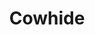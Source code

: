 ---
layout: item
title: Cowhide
item-id: 1739
datatable: true
id: 1739
name: "Cowhide"
members: false
lowalch: 0
highalch: 1
examine: "I should take this to the tannery."
monsters:
  - id: 2536
    name: "H.A.M. Guard"
    members: true
    combat_level: 12
    wiki_url: "https://oldschool.runescape.wiki/w/H.A.M._Guard#Level_12"
    drops:
      - quantity: "1-3"
        rarity: 0.02727272727272727
    image: "https://oldschool.runescape.wiki/images/thumb/8/8d/H.A.M._Guard_%28level_12%29.png/100px-H.A.M._Guard_%28level_12%29.png?3a6b4"
  - id: 2537
    name: "H.A.M. Guard"
    members: true
    combat_level: 18
    wiki_url: "https://oldschool.runescape.wiki/w/H.A.M._Guard#Level_18"
    drops:
      - quantity: "1-3"
        rarity: 0.02727272727272727
    image: "https://oldschool.runescape.wiki/images/thumb/8/8d/H.A.M._Guard_%28level_12%29.png/100px-H.A.M._Guard_%28level_12%29.png?3a6b4"
  - id: 2538
    name: "H.A.M. Guard"
    members: true
    combat_level: 22
    wiki_url: "https://oldschool.runescape.wiki/w/H.A.M._Guard#Level_22"
    drops:
      - quantity: "1-3"
        rarity: 0.02727272727272727
    image: "https://oldschool.runescape.wiki/images/thumb/8/8d/H.A.M._Guard_%28level_12%29.png/100px-H.A.M._Guard_%28level_12%29.png?3a6b4"
  - id: 2790
    name: "Cow"
    members: false
    combat_level: 2
    wiki_url: "https://oldschool.runescape.wiki/w/Cow#Normal"
    drops:
      - quantity: "1"
        rarity: 1
    image: "https://oldschool.runescape.wiki/images/thumb/2/21/Cow_%281%29.png/200px-Cow_%281%29.png?52ebb"
  - id: 2792
    name: "Cow calf"
    members: false
    combat_level: 2
    wiki_url: "https://oldschool.runescape.wiki/w/Cow_calf"
    drops:
      - quantity: "1"
        rarity: 1
    image: "https://oldschool.runescape.wiki/images/thumb/7/72/Cow_calf.png/200px-Cow_calf.png?284fc"
  - id: 2992
    name: "Undead cow"
    members: true
    combat_level: 2
    wiki_url: "https://oldschool.runescape.wiki/w/Undead_cow"
    drops:
      - quantity: "1"
        rarity: 1
    image: "https://oldschool.runescape.wiki/images/thumb/a/ae/Undead_cow.png/200px-Undead_cow.png?96455"
  - id: 6340
    name: "Cow (hard)"
    members: true
    combat_level: 170
    wiki_url: "https://oldschool.runescape.wiki/w/Cow#Hard"
    drops:
      - quantity: "1"
        rarity: 1
    image: "https://oldschool.runescape.wiki/images/thumb/2/21/Cow_%281%29.png/200px-Cow_%281%29.png?52ebb"
---